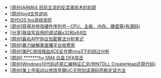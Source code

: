 + [[原创]ARM64 目前主流的反混淆技术的初窥](https://bbs.kanxue.com/thread-285567.htm)
+ [[原创]pyd文件逆向](https://bbs.kanxue.com/thread-285496.htm)
+ [现代iOS fps游戏攻防](https://bbs.kanxue.com/thread-285596.htm)
+ [[原创]获得并修改硬件序列号--CPU、主板、内存、硬盘等(有源码)](https://bbs.kanxue.com/thread-282756.htm)
+ [[分享]我自写自用的调试器x32和x64位](https://bbs.kanxue.com/thread-217252.htm)
+ [[原创]最右APP协议加密算法分析笔记](https://bbs.kanxue.com/thread-247324.htm)
+ [[原创]暴力破解某直播平台收费房](https://bbs.kanxue.com/thread-261191.htm)
+ [[原创]某PC游戏残血ACE反作弊ring3下的绕过分析](https://bbs.kanxue.com/thread-284667.htm)
+ [[原创] *******hy SM4 白盒 DFA攻击](https://bbs.kanxue.com/thread-285313.htm)
+ [[原创]Windows10代码还原汇编特征汇总(附NTDLL CreateHeap还原代码)](https://bbs.kanxue.com/thread-285564.htm)
+ [[原创]某上市驱动以修改早期UC无附加读源码而稳定读方法](https://bbs.kanxue.com/thread-285598.htm)
